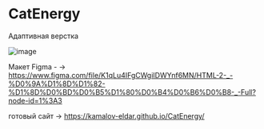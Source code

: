 # CatEnergy

Адаптивная верстка

![image](https://github.com/kamalov-eldar/CatEnergy/blob/main/img/DemoCatEnergy.gif)

Макет Figma - -> https://www.figma.com/file/K1qLu4IFgCWgiIDWYnf6MN/HTML-2-_-%D0%9A%D1%8D%D1%82-%D1%8D%D0%BD%D0%B5%D1%80%D0%B4%D0%B6%D0%B8-_-Full?node-id=1%3A3

готовый сайт -> https://kamalov-eldar.github.io/CatEnergy/
